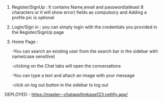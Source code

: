 1. Register/SignUp : It contains Name,email and password(atleast 8 characters or it will show error)
	 fields as compulsory and Adding a profile pic is optional

2. Login/Sign in : you can simply login with the credentials you provided in the Register/SignUp page

3. Home Page : 

	-You can search an existing user from the search bar in the sidebar with name(case sensitive)

	-clicking on the Chat tabs will open the conversations

	-You can type a text and attach an image with your message 
	
	-click on log out button in the sidebar to log out


 DEPLOYED - https://master--chatappfirebase123.netlify.app/
